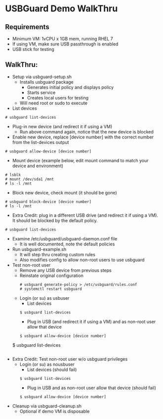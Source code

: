 # USBGuard Demo WalkThru

## Requirements
* Minimum VM: 1vCPU x 1GB mem, running RHEL 7
* If using VM, make sure USB passthrough is enabled
* USB stick for testing

## WalkThru:
* Setup via usbguard-setup.sh
  * Installs usbguard package
	* Generates initial policy and displays policy
	* Starts service
	* Creates local users for testing
  * Will need root or sudo to execute
* List devices
```
# usbguard list-devices
```
* Plug-in new device (and redirect it if using a VM)
  * Run above command again, notice that the new device is blocked
* Enable new device, replace [device number] with the correct number from the list-devices output
```
# usbguard allow-device [device number]
```
* Mount device (example below, edit mount command to match your device and environment)
```
# lsblk
# mount /dev/sda1 /mnt
# ls -l /mnt
```
* Block new device, check mount (it should be gone)
```
# usbguard block-device [device number]
# ls -l /mnt
```
* Extra Credit: plug in a different USB drive (and redirect it if using a VM).  It should be blocked by the default policy.
```
# usbguard list-devices
```
* Examine /etc/usbguard/usbguard-daemon.conf file
  * It is well documented, note the default policies
* Run usbguard-example.sh
  * It will step thru creating custom rules
  * Also modifies config to allow non-root users to use usbguard
* Test non-root user
  * Remove any USB device from previous steps
  * Reinstate original configuration
	```
	# usbguard generate-policy > /etc/usbguard/rules.conf
	# systemctl restart usbguard
	```
  * Login (or su) as usbuser
	* List devices
	```
	$ usbguard list-devices
	```
	* Plug in USB (and redirect it if using a VM) and as non-root user allow that device
	```
	$ usbguard allow-device [device number]
  $ usbguard list-devices
	```
* Extra Credit: Test non-root user w/o usbguard privileges
  * Login (or su) as nousbuser
	* List devices (should fail)
	```
	$ usbguard list-devices
	```
	* Plug in USB and as non-root user allow that device (should fail)
	```
	$ usbguard allow-device [device number]
	```
* Cleanup via usbguard-cleanup.sh
  * Optional if demo VM is disposable
